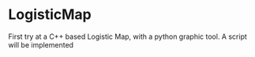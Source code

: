 # LogisticMap
First try at a C++ based Logistic Map, with a python graphic tool. A script will be implemented
